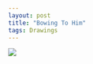```yaml
---
layout: post
title: "Bowing To Him"
tags: Drawings
---
```


<div class="post-img">
    <img src="{{ site.baseurl }}/assets/img/portfolio/bowing_to_him.jpg">
</div>